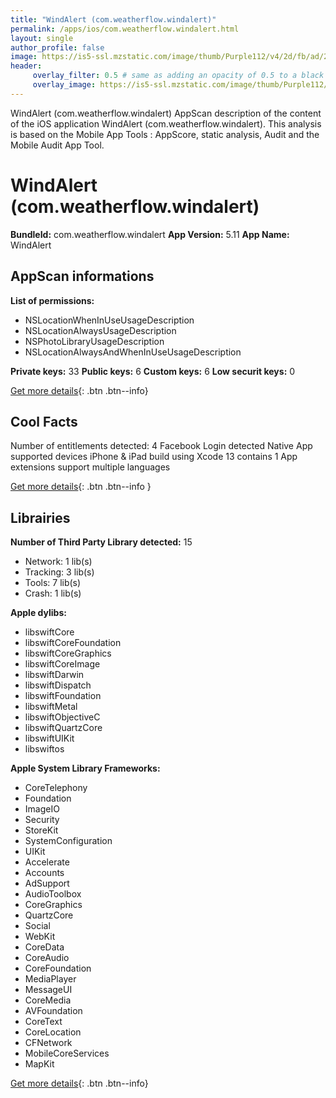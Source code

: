 ```yaml
---
title: "WindAlert (com.weatherflow.windalert)"
permalink: /apps/ios/com.weatherflow.windalert.html
layout: single
author_profile: false
image: https://is5-ssl.mzstatic.com/image/thumb/Purple112/v4/2d/fb/ad/2dfbad78-76c2-d204-ef5c-e2cfb2cf32ae/AppIcon.windalert-0-0-1x_U007emarketing-0-0-0-10-0-0-sRGB-0-0-0-GLES2_U002c0-512MB-85-220-0-0.png/512x512bb.jpg
header: 
     overlay_filter: 0.5 # same as adding an opacity of 0.5 to a black background
     overlay_image: https://is5-ssl.mzstatic.com/image/thumb/Purple112/v4/2d/fb/ad/2dfbad78-76c2-d204-ef5c-e2cfb2cf32ae/AppIcon.windalert-0-0-1x_U007emarketing-0-0-0-10-0-0-sRGB-0-0-0-GLES2_U002c0-512MB-85-220-0-0.png/512x512bb.jpg
---
```

WindAlert (com.weatherflow.windalert) AppScan description of the content of the iOS application WindAlert (com.weatherflow.windalert). This analysis is based on the Mobile App Tools : AppScore, static analysis, Audit and the Mobile Audit App Tool.

# WindAlert (com.weatherflow.windalert)

**BundleId:** com.weatherflow.windalert
**App Version:** 5.11
**App Name:** WindAlert


## AppScan informations 

**List of permissions:** 
- NSLocationWhenInUseUsageDescription
- NSLocationAlwaysUsageDescription
- NSPhotoLibraryUsageDescription
- NSLocationAlwaysAndWhenInUseUsageDescription
  
  
**Private keys:** 33
**Public keys:** 6
**Custom keys:** 6
**Low securit keys:** 0
  
[Get more details](/pricing.html){: .btn .btn--info}

## Cool Facts

Number of entitlements detected: 4
Facebook Login detected
Native App
supported devices iPhone & iPad
build using Xcode 13
contains 1 App extensions
support multiple languages
  
[Get more details](/pricing.html){: .btn .btn--info }

## Librairies 
**Number of Third Party Library detected:** 15
- Network: 1 lib(s)
- Tracking: 3 lib(s)
- Tools: 7 lib(s)
- Crash: 1 lib(s)


**Apple dylibs:**
- libswiftCore
- libswiftCoreFoundation
- libswiftCoreGraphics
- libswiftCoreImage
- libswiftDarwin
- libswiftDispatch
- libswiftFoundation
- libswiftMetal
- libswiftObjectiveC
- libswiftQuartzCore
- libswiftUIKit
- libswiftos


**Apple System Library Frameworks:**
- CoreTelephony
- Foundation
- ImageIO
- Security
- StoreKit
- SystemConfiguration
- UIKit
- Accelerate
- Accounts
- AdSupport
- AudioToolbox
- CoreGraphics
- QuartzCore
- Social
- WebKit
- CoreData
- CoreAudio
- CoreFoundation
- MediaPlayer
- MessageUI
- CoreMedia
- AVFoundation
- CoreText
- CoreLocation
- CFNetwork
- MobileCoreServices
- MapKit


  
[Get more details](/pricing.html){: .btn .btn--info}

